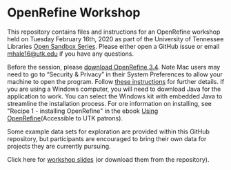 # OpenRefine Workshop

This repository contains files and instructions for an OpenRefine workshop held on Tuesday February 16th, 2020 as part of the University of Tennessee Libraries [Open Sandbox Series](). Please either open a GitHub issue or email mhale16@utk.edu if you have any questions.

Before the session, please [download OpenRefine 3.4](http://openrefine.org/download.html). Note Mac users may need to go to “Security & Privacy” in their System Preferences to allow your machine to open the program. Follow [these instructions](https://github.com/OpenRefine/OpenRefine/wiki/Installation-Instructions#macos) for further details. If you are using a Windows computer, you will need to download Java for the application to work. You can select the Windows kit with embedded Java to streamline the installation process. For ore information on installing, see "Recipe 1 - installing OpenRefine" in the ebook [Using OpenRefine](https://utk.primo.exlibrisgroup.com/permalink/01UTN_KNOXVILLE/9go8o8/cdi_askewsholts_vlebooks_9781783289097)(Accessible to UTK patrons).

Some example data sets for exploration are provided within this GitHub repository, but participants are encouraged to bring their own data for projects they are currently pursuing.

Click here for [workshop slides](https://docs.google.com/presentation/d/1dTCnD13JWkt_6D9vlXWkpaWSghWSYlhfx6_lB9AzSNw/edit?usp=sharing) (or download them from the repository).
